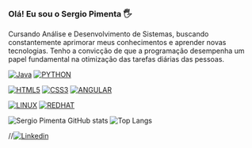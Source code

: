 ### Olá! Eu sou o Sergio Pimenta 🖐️ 
Cursando Análise e Desenvolvimento de Sistemas, buscando constantemente aprimorar meus conhecimentos e aprender novas tecnologias. Tenho a convicção de que a programação desempenha um papel fundamental na otimização das tarefas diárias das pessoas.

[![Java](https://img.shields.io/badge/Java-ED8B00?style=for-the-badge&logo=openjdk&logoColor=white)](https://github.com/p1m3nt4) [![PYTHON](https://img.shields.io/badge/Python-14354C?style=for-the-badge&logo=python&logoColor=white)](https://github.com/p1m3nt4)

[![HTML5](https://img.shields.io/badge/HTML5-E34F26?style=for-the-badge&logo=html5&logoColor=white)](https://github.com/p1m3nt4)
[![CSS3](https://img.shields.io/badge/CSS3-1572B6?style=for-the-badge&logo=css3&logoColor=white)](https://github.com/p1m3nt4)
[![ANGULAR](https://img.shields.io/badge/Angular-DD0031?style=for-the-badge&logo=angular&logoColor=white)](https://github.com/p1m3nt4)


[![LINUX](https://img.shields.io/badge/Linux-FCC624?style=for-the-badge&logo=linux&logoColor=black)](https://github.com/p1m3nt4)
[![REDHAT](https://img.shields.io/badge/Red%20Hat-EE0000?style=for-the-badge&logo=redhat&logoColor=white)](https://github.com/p1m3nt4)


![Sergio Pimenta GitHub stats](https://github-readme-stats.vercel.app/api?username=p1m3nt4&show_icons=true&theme=dracula)    ![Top Langs](https://github-readme-stats.vercel.app/api/top-langs/?username=p1m3nt4&hide_progress=true)

//[![Linkedin](https://img.shields.io/badge/LinkedIn-0077B5?style=for-the-badge&logo=linkedin&logoColor=white)](www.linkedin.com/in/antonio-pimenta-80aa10273)  
